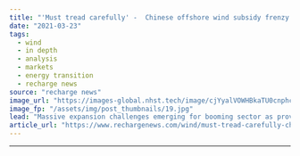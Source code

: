 ```yaml
---
title: "'Must tread carefully' -  Chinese offshore wind subsidy frenzy strains supply chain"
date: "2021-03-23"
tags: 
  - wind
  - in depth
  - analysis
  - markets
  - energy transition
  - recharge news
source: "recharge news"
image_url: "https://images-global.nhst.tech/image/cjYyalVOWHBkaTU0cnphcFR4K0tTZXpCdS93L2g0dEVBd05WYjdFK2lRND0=/nhst/binary/853e467e6d371e0a0db4001d645de33e"
image_fp: "/assets/img/post_thumbnails/19.jpg"
lead: "Massive expansion challenges emerging for booming sector as provinces prepare to take over support baton from Beijing"
article_url: "https://www.rechargenews.com/wind/must-tread-carefully-chinese-offshore-wind-subsidy-frenzy-strains-supply-chain/2-1-985357"
---
```


---
